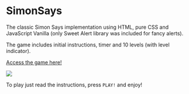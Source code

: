 # SimonSays
The classic Simon Says implementation using HTML, pure CSS and JavaScript Vanilla (only Sweet Alert library was included for fancy alerts).

The game includes initial instructions, timer and 10 levels (with level indicator).

[Access the game here!](https://cristianblar.github.io/SimonSays/)

![](https://res.cloudinary.com/cristianblar/image/upload/v1621902197/Portfolio/SimonSays_jqvqxn.png)

To play just read the instructions, press `PLAY!` and enjoy!
